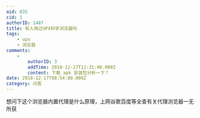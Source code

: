```yaml
---
aid: 835
cid: 1
authorID: 1487
title: 有人用过UPX科学浏览器吗
tags:
    - upx
    - 浏览器
comments:
    -
        authorID: 3
        addTime: 2018-12-17T12:31:00.000Z
        content: 下载 apk 安装包分析一下？
date: 2018-12-17T08:54:00.000Z
category: 问答
---
```


想问下这个浏览器内置代理是什么原理，上网谷歌百度等全查有关代理浏览器一无所获
